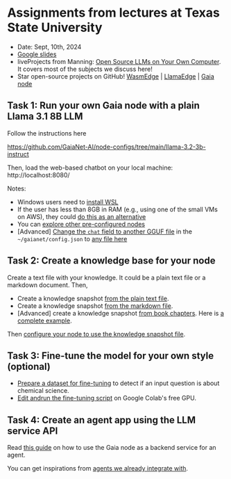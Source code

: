 # Assignments from lectures at Texas State University

* Date: Sept, 10th, 2024
* [Google slides](https://docs.google.com/presentation/d/1YrAUO61OObIGeAZ3LNjdCuocdXiNg6Qrz9ykvA4YmMU/edit?usp=sharing)
* liveProjects from Manning: [Open Source LLMs on Your Own Computer](https://www.manning.com/liveprojectseries/open-source-llms-on-your-own-computer). It covers most of the subjects we discuss here!
* Star open-source projects on GitHub! [WasmEdge](https://github.com/WasmEdge/WasmEdge) | [LlamaEdge](https://github.com/LlamaEdge/LlamaEdge) | [Gaia node](https://github.com/GaiaNet-AI/gaianet-node)

## Task 1: Run your own Gaia node with a plain Llama 3.1 8B LLM

Follow the instructions here

https://github.com/GaiaNet-AI/node-configs/tree/main/llama-3.2-3b-instruct

Then, load the web-based chatbot on your local machine: http://localhost:8080/

Notes: 

* Windows users need to [install WSL](https://learn.microsoft.com/en-us/windows/wsl/install)
* If the user has less than 8GB in RAM (e.g., using one of the small VMs on AWS), they could [do this as an alternative](https://github.com/GaiaNet-AI/node-configs/tree/main/llama-3.2-1b-instruct)
* You can [explore other pre-configured nodes](https://github.com/GaiaNet-AI/node-configs)
* [Advanced] [Change the `chat` field to another GGUF file](https://docs.gaianet.ai/node-guide/customize#select-an-llm) in the `~/gaianet/config.json` to [any file here](https://huggingface.co/gaianet)

## Task 2: Create a knowledge base for your node

Create a text file with your knowledge. It could be a plain text file or a markdown document. Then,

* Create a knowledge snapshot [from the plain text file](https://docs.gaianet.ai/creator-guide/knowledge/text).
* Create a knowledge snapshot [from the markdown file](https://docs.gaianet.ai/creator-guide/knowledge/markdown).
* [Advanced] create a knowledge snapshot [from book chapters](https://docs.gaianet.ai/creator-guide/knowledge/csv). Here is [a complete example](https://huggingface.co/datasets/gaianet/chemistry).

Then [configure your node to use the knowledge snapshot file](https://docs.gaianet.ai/node-guide/customize#select-a-knowledge-base).

## Task 3: Fine-tune the model for your own style (optional)

* [Prepare a dataset for fine-tuning](https://huggingface.co/datasets/juntaoyuan/validate_chemistry_question) to detect if an input question is about chemical science.
* [Edit andrun the fine-tuning script](https://huggingface.co/juntaoyuan/validate_chemistry_question/blob/main/Llama_3_1_8b_%2B_Unsloth_finetuning.ipynb) on Google Colab's free GPU.

## Task 4: Create an agent app using the LLM service API

Read [this guide](https://docs.gaianet.ai/user-guide/apps/intro) on how to use the Gaia node as a backend service for an agent.

You can get inspirations from [agents we already integrate with](https://docs.gaianet.ai/category/agent-frameworks-and-apps).

